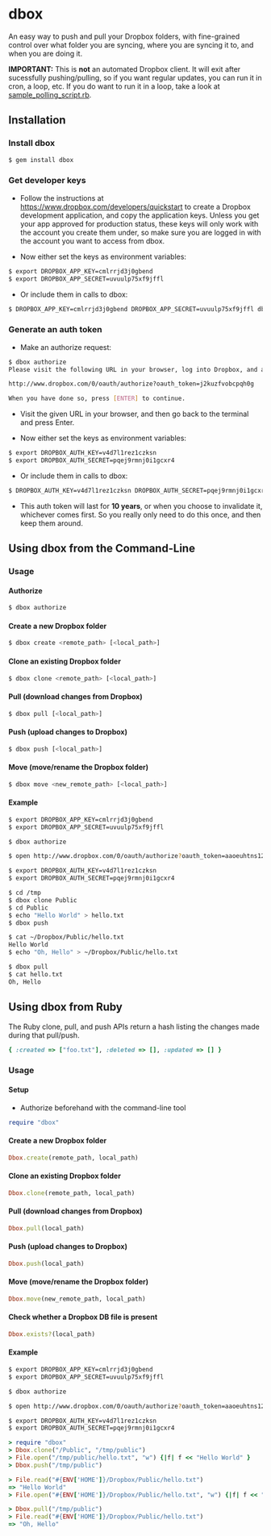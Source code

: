 dbox
====

An easy way to push and pull your Dropbox folders, with fine-grained control over what folder you are syncing, where you are syncing it to, and when you are doing it.

**IMPORTANT:** This is **not** an automated Dropbox client. It will exit after sucessfully pushing/pulling, so if you want regular updates, you can run it in cron, a loop, etc. If you do want to run it in a loop, take a look at [sample_polling_script.rb](http://github.com/kenpratt/dbox/blob/master/sample_polling_script.rb).


Installation
------------

### Install dbox

```sh
$ gem install dbox
```

### Get developer keys

* Follow the instructions at https://www.dropbox.com/developers/quickstart to create a Dropbox development application, and copy the application keys. Unless you get your app approved for production status, these keys will only work with the account you create them under, so make sure you are logged in with the account you want to access from dbox.

* Now either set the keys as environment variables:

```sh
$ export DROPBOX_APP_KEY=cmlrrjd3j0gbend
$ export DROPBOX_APP_SECRET=uvuulp75xf9jffl
```

* Or include them in calls to dbox:

```sh
$ DROPBOX_APP_KEY=cmlrrjd3j0gbend DROPBOX_APP_SECRET=uvuulp75xf9jffl dbox ...
```
### Generate an auth token

* Make an authorize request:

```sh
$ dbox authorize
Please visit the following URL in your browser, log into Dropbox, and authorize the app you created.

http://www.dropbox.com/0/oauth/authorize?oauth_token=j2kuzfvobcpqh0g

When you have done so, press [ENTER] to continue.
```

* Visit the given URL in your browser, and then go back to the terminal and press Enter.

* Now either set the keys as environment variables:

```sh
$ export DROPBOX_AUTH_KEY=v4d7l1rez1czksn
$ export DROPBOX_AUTH_SECRET=pqej9rmnj0i1gcxr4
```

* Or include them in calls to dbox:

```sh
$ DROPBOX_AUTH_KEY=v4d7l1rez1czksn DROPBOX_AUTH_SECRET=pqej9rmnj0i1gcxr4 dbox ...
```

* This auth token will last for **10 years**, or when you choose to invalidate it, whichever comes first. So you really only need to do this once, and then keep them around.


Using dbox from the Command-Line
--------------------------------

### Usage

#### Authorize

```sh
$ dbox authorize
```

#### Create a new Dropbox folder

```sh
$ dbox create <remote_path> [<local_path>]
```

#### Clone an existing Dropbox folder

```sh
$ dbox clone <remote_path> [<local_path>]
```

#### Pull (download changes from Dropbox)

```sh
$ dbox pull [<local_path>]
```

#### Push (upload changes to Dropbox)

```sh
$ dbox push [<local_path>]
```

#### Move (move/rename the Dropbox folder)

```sh
$ dbox move <new_remote_path> [<local_path>]
```

#### Example

```sh
$ export DROPBOX_APP_KEY=cmlrrjd3j0gbend
$ export DROPBOX_APP_SECRET=uvuulp75xf9jffl
```

```sh
$ dbox authorize
```

```sh
$ open http://www.dropbox.com/0/oauth/authorize?oauth_token=aaoeuhtns123456
```

```sh
$ export DROPBOX_AUTH_KEY=v4d7l1rez1czksn
$ export DROPBOX_AUTH_SECRET=pqej9rmnj0i1gcxr4
```

```sh
$ cd /tmp
$ dbox clone Public
$ cd Public
$ echo "Hello World" > hello.txt
$ dbox push
```

```sh
$ cat ~/Dropbox/Public/hello.txt
Hello World
$ echo "Oh, Hello" > ~/Dropbox/Public/hello.txt
```

```sh
$ dbox pull
$ cat hello.txt
Oh, Hello
```

Using dbox from Ruby
--------------------

The Ruby clone, pull, and push APIs return a hash listing the changes made during that pull/push.

```ruby
{ :created => ["foo.txt"], :deleted => [], :updated => [] }
```

### Usage

#### Setup

* Authorize beforehand with the command-line tool

```ruby
require "dbox"
```

#### Create a new Dropbox folder

```ruby
Dbox.create(remote_path, local_path)
```

#### Clone an existing Dropbox folder

```ruby
Dbox.clone(remote_path, local_path)
```

#### Pull (download changes from Dropbox)

```ruby
Dbox.pull(local_path)
```

#### Push (upload changes to Dropbox)

```ruby
Dbox.push(local_path)
```

#### Move (move/rename the Dropbox folder)

```ruby
Dbox.move(new_remote_path, local_path)
```

#### Check whether a Dropbox DB file is present

```ruby
Dbox.exists?(local_path)
```

#### Example

```sh
$ export DROPBOX_APP_KEY=cmlrrjd3j0gbend
$ export DROPBOX_APP_SECRET=uvuulp75xf9jffl
```

```sh
$ dbox authorize
```

```sh
$ open http://www.dropbox.com/0/oauth/authorize?oauth_token=aaoeuhtns123456
```

```sh
$ export DROPBOX_AUTH_KEY=v4d7l1rez1czksn
$ export DROPBOX_AUTH_SECRET=pqej9rmnj0i1gcxr4
```

```ruby
> require "dbox"
> Dbox.clone("/Public", "/tmp/public")
> File.open("/tmp/public/hello.txt", "w") {|f| f << "Hello World" }
> Dbox.push("/tmp/public")

> File.read("#{ENV['HOME']}/Dropbox/Public/hello.txt")
=> "Hello World"
> File.open("#{ENV['HOME']}/Dropbox/Public/hello.txt", "w") {|f| f << "Oh, Hello" }

> Dbox.pull("/tmp/public")
> File.read("#{ENV['HOME']}/Dropbox/Public/hello.txt")
=> "Oh, Hello"
```
